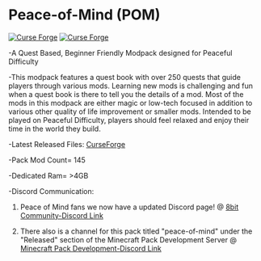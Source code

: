 # Peace-of-Mind (POM)
[![Curse Forge](http://cf.way2muchnoise.eu/full_peace-of-mind_downloads.svg)](https://www.curseforge.com/minecraft/modpacks/peace-of-mind)  [![Curse Forge](http://cf.way2muchnoise.eu/versions/peace-of-mind.svg)](https://www.curseforge.com/minecraft/modpacks/peace-of-mind)

-A Quest Based, Beginner Friendly Modpack designed for Peaceful Difficulty

-This modpack features a quest book with over 250 quests that guide players through various mods. Learning new mods is challenging and fun when a quest book is there to tell you the details of a mod. Most of the mods in this modpack are either magic or low-tech focused in addition to various other quality of life improvement or smaller mods. Intended to be played on Peaceful Difficulty, players should feel relaxed and enjoy their time in the world they build. 

-Latest Released Files: <a href="https://www.curseforge.com/minecraft/modpacks/peace-of-mind/files">CurseForge</a>

-Pack Mod Count= 145

-Dedicated Ram= >4GB

-Discord Communication:
1. Peace of Mind fans we now have a updated Discord page! @ <a href="https://discord.gg/Q4Y6dNV">8bit Community-Discord Link</a>

2. There also is a channel for this pack titled "peace-of-mind" under the "Released" section of the Minecraft Pack Development Server @ <a href="http://discord.gg/Y2XwGKE">Minecraft Pack Development-Discord Link</a>




